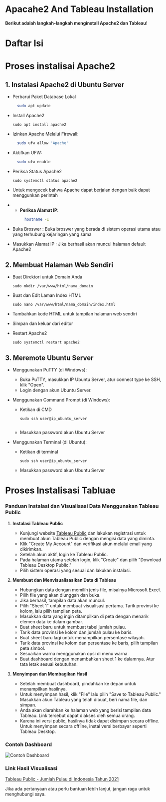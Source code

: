 # Apacahe2 And Tableau Installation
**Berikut adalah langkah-langkah menginstall Apache2 dan Tableau**!
# Daftar Isi
# Proses instalisai Apache2
## 1. Instalasi Apache2 di Ubuntu Server
- Perbarui Paket Database Lokal
    ```bash
      sudo apt update
    ```

- Install Apache2
   ```
  sudo apt install apache2
     ```
- Izinkan Apache Melalui Firewall:
    ```bash
      sudo ufw allow 'Apache'
    ```
- Aktifkan UFW:
    ```bash
      sudo ufw enable
    ```
- Periksa Status Apache2
     ```
  sudo systemctl status apache2
     ```
- Untuk mengecek bahwa Apache dapat berjalan dengan baik dapat menggunkan perintah
- - **Periksa Alamat IP**:
    ```bash
      hostname -I
    ```
- Buka Broswer : Buka broswer yang berada di sistem operasi utama atau yang terhubung kejaringan yang sama 
-  Masukkan Alamat IP :
  Jika berhasil akan muncul halaman default Apache2
## 2. Membuat Halaman Web Sendiri

- Buat Direktori untuk Domain Anda
   ```
   sudo mkdir /var/www/html/nama_domain
- Buat dan Edit Laman Index HTML
   ```
   sudo nano /var/www/html/nama_domain/index.html
   
- Tambahkan kode HTML untuk tampilan halaman web sendiri
- Simpan dan keluar dari editor

- Restart Apache2
   ```
   sudo systemctl restart apache2
   
## 3. Meremote Ubuntu Server

- Menggunakan PuTTY (di Windows):
  - Buka PuTTY, masukkan IP Ubuntu Server, atur connect type ke SSH, klik "Open".
  - Login dengan akun Ubuntu Server.

- Menggunakan Command Prompt (di Windows):
  - Ketikan di CMD 
     ```
     sudo ssh user@ip_ubuntu_server
        
  - Masukkan password akun Ubuntu Server

- Menggunakan Terminal (di Ubuntu):
  - Ketikan di terminal
     ```
     sudo ssh user@ip_ubuntu_server
     
  - Masukkan password akun Ubuntu Server
# Proses Instalisasi Tabluae
### Panduan Instalasi dan Visualisasi Data Menggunakan Tableau Public

1. **Instalasi Tableau Public**
   - Kunjungi website [Tableau Public](https://public.tableau.com/en-us/s/gallery) dan lakukan registrasi untuk membuat akun Tableau Public dengan mengisi data yang diminta.
   - Klik "Create My Account" dan verifikasi akun melalui email yang dikirimkan.
   - Setelah akun aktif, login ke Tableau Public.
   - Pada halaman utama setelah login, klik "Create" dan pilih "Download Tableau Desktop Public."
   - Pilih sistem operasi yang sesuai dan lakukan instalasi.

2. **Membuat dan Menvisualisasikan Data di Tableau**
   - Hubungkan data dengan memilih jenis file, misalnya Microsoft Excel.
   - Pilih file yang akan diunggah dan buka.
   - Jika berhasil, tampilan data akan muncul.
   - Pilih "Sheet 1" untuk membuat visualisasi pertama. Tarik provinsi ke kolom, lalu pilih tampilan peta.
   - Masukkan data yang ingin ditampilkan di peta dengan menarik elemen data ke dalam gambar.
   - Buat sheet baru untuk membuat tabel jumlah pulau.
   - Tarik data provinsi ke kolom dan jumlah pulau ke baris.
   - Buat sheet baru lagi untuk menampilkan persentase wilayah.
   - Tarik data provinsi ke kolom dan persentase ke baris, pilih tampilan peta simbol.
   - Sesuaikan warna menggunakan opsi di menu warna.
   - Buat dashboard dengan menambahkan sheet 1 ke dalamnya. Atur tata letak sesuai kebutuhan.

3. **Menyimpan dan Membagikan Hasil**
   - Setelah membuat dashboard, pindahkan ke depan untuk menampilkan hasilnya.
   - Untuk menyimpan hasil, klik "File" lalu pilih "Save to Tableau Public." Masukkan akun Tableau yang telah dibuat, beri nama file, dan simpan.
   - Anda akan diarahkan ke halaman web yang berisi tampilan data Tableau. Link tersebut dapat diakses oleh semua orang.
   - Karena ini versi public, hasilnya tidak dapat disimpan secara offline. Untuk menyimpan secara offline, instal versi berbayar seperti Tableau Desktop.

### Contoh Dashboard
![Contoh Dashboard](https://www.dropbox.com/scl/fi/fu1p490mk0fh8fyqgo3k6/JUMLAH-PULAU-DI-INDONESIA.png?rlkey=79xnbkigqbpoi736aj2c4do9o&dl=0)

### Link Hasil Visualisasi
[Tableau Public - Jumlah Pulau di Indonesia Tahun 2021](https://public.tableau.com/app/profile/diki.riskiyanto/viz/JUMLAHPULAUDIINDONESIATAHUN2021/JUMLAHPULAUDIINDONESIA?publish=yes)

Jika ada pertanyaan atau perlu bantuan lebih lanjut, jangan ragu untuk menghubungi saya.
